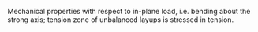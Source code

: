 ﻿Mechanical properties with respect to in-plane load, i.e. bending about the strong axis; tension zone of unbalanced layups is stressed in tension.